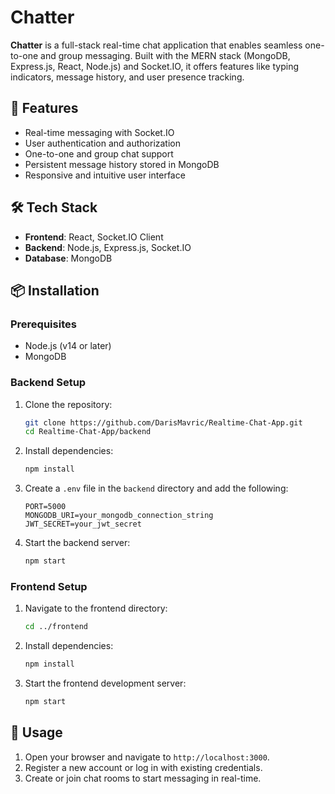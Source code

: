 
# Chatter

**Chatter** is a full-stack real-time chat application that enables seamless one-to-one and group messaging. Built with the MERN stack (MongoDB, Express.js, React, Node.js) and Socket.IO, it offers features like typing indicators, message history, and user presence tracking.

## 🚀 Features

- Real-time messaging with Socket.IO
- User authentication and authorization
- One-to-one and group chat support
- Persistent message history stored in MongoDB
- Responsive and intuitive user interface

## 🛠️ Tech Stack

- **Frontend**: React, Socket.IO Client
- **Backend**: Node.js, Express.js, Socket.IO
- **Database**: MongoDB

## 📦 Installation

### Prerequisites

- Node.js (v14 or later)
- MongoDB

### Backend Setup

1. Clone the repository:

   ```bash
   git clone https://github.com/DarisMavric/Realtime-Chat-App.git
   cd Realtime-Chat-App/backend
   ```

2. Install dependencies:

   ```bash
   npm install
   ```

3. Create a `.env` file in the `backend` directory and add the following:

   ```env
   PORT=5000
   MONGODB_URI=your_mongodb_connection_string
   JWT_SECRET=your_jwt_secret
   ```

4. Start the backend server:

   ```bash
   npm start
   ```

### Frontend Setup

1. Navigate to the frontend directory:

   ```bash
   cd ../frontend
   ```

2. Install dependencies:

   ```bash
   npm install
   ```

3. Start the frontend development server:

   ```bash
   npm start
   ```

## 📄 Usage

1. Open your browser and navigate to `http://localhost:3000`.
2. Register a new account or log in with existing credentials.
3. Create or join chat rooms to start messaging in real-time.
